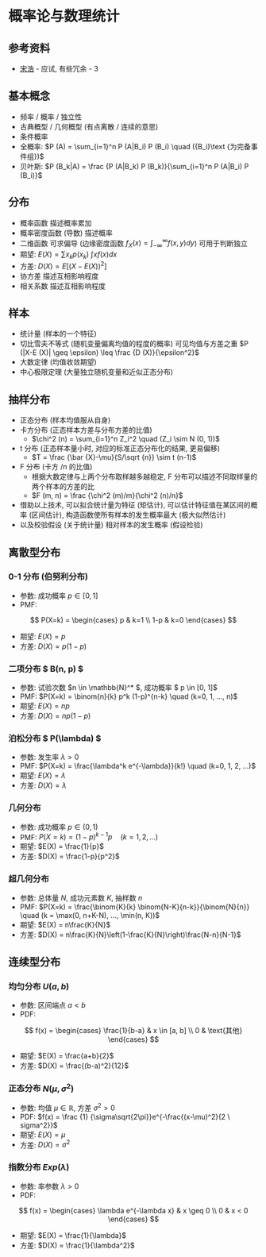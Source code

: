 # 概率论与数理统计

## 参考资料

- [宋浩](https://space.bilibili.com/66607740) - 应试, 有些冗余 - 3

## 基本概念

- 频率 / 概率 / 独立性
- 古典概型 / 几何概型 (有点离散 / 连续的意思)
- 条件概率
- 全概率: $P (A) = \sum_{i=1}^n P (A|B_i) P (B_i) \quad ({B_i}\text {为完备事件组})$
- 贝叶斯: $P (B_k|A) = \frac {P (A|B_k) P (B_k)}{\sum_{i=1}^n P (A|B_i) P (B_i)}$

## 分布

- 概率函数 描述概率累加
- 概率密度函数 (导数) 描述概率
- 二维函数 可求偏导 (边缘密度函数 $f_X (x) = \int_{-\infty}^\infty f (x, y) dy$) 可用于判断独立
- 期望: $E (X) =  \sum x_k p (x_k) \ \int x f (x) dx$
- 方差: $D (X) = E \left [ (X-E (X))^2 \right ]$
- 协方差 描述互相影响程度
- 相关系数 描述互相影响程度

## 样本

- 统计量 (样本的一个特征)
- 切比雪夫不等式 (随机变量偏离均值的程度的概率) 可见均值与方差之重 $P (|X-E (X)| \geq \epsilon) \leq \frac {D (X)}{\epsilon^2}$
- 大数定律 (均值收敛期望)
- 中心极限定理 (大量独立随机变量和近似正态分布)

## 抽样分布

- 正态分布 (样本均值服从自身)
- 卡方分布 (正态样本方差与分布方差的比值)
    - $\chi^2 (n) = \sum_{i=1}^n Z_i^2 \quad (Z_i \sim N (0, 1))$
- t 分布 (正态样本量小时, 对应的标准正态分布化的结果, 更易偏移)
    - $T = \frac {\bar {X}-\mu}{S/\sqrt {n}} \sim t (n-1)$
- F 分布 (卡方 /n 的比值)
    - 根据大数定律与上两个分布取样越多越稳定, F 分布可以描述不同取样量的两个样本的方差的比
    - $F (m, n) = \frac {\chi^2 (m)/m}{\chi^2 (n)/n}$
- 借助以上技术, 可以拟合统计量为特征 (矩估计), 可以估计特征值在某区间的概率 (区间估计), 构造函数使所有样本的发生概率最大 (极大似然估计)
- 以及校验假设 (关于统计量) 相对样本的发生概率 (假设检验)

## 离散型分布

### 0-1 分布 (伯努利分布)

- 参数: 成功概率 $p \in [0, 1]$
- PMF:

$$ P(X=k) = \begin{cases}
p & k=1 \\
1-p & k=0
\end{cases}
$$

- 期望: $E(X) = p$
- 方差: $D(X) = p(1-p)$

### 二项分布 $ B(n, p) $

- 参数: 试验次数 $n \in \mathbb{N}^* $, 成功概率 $ p \in [0, 1]$
- PMF: $P(X=k) = \binom{n}{k} p^k (1-p)^{n-k} \quad (k=0, 1, ..., n)$
- 期望: $E(X) = np$
- 方差: $D(X) = np(1-p)$

### 泊松分布 $ P(\lambda) $

- 参数: 发生率 $\lambda > 0$
- PMF: $P(X=k) = \frac{\lambda^k e^{-\lambda}}{k!} \quad (k=0, 1, 2, ...)$
- 期望: $E(X) = \lambda$
- 方差: $D(X) = \lambda$

### 几何分布

- 参数: 成功概率 $p \in (0, 1)$
- PMF: $P(X=k) = (1-p)^{k-1} p \quad (k=1, 2, ...)$
- 期望: $E(X) = \frac{1}{p}$
- 方差: $D(X) = \frac{1-p}{p^2}$

### 超几何分布

- 参数: 总体量 $N$, 成功元素数 $K$, 抽样数 $n$
- PMF: $P(X=k) = \frac{\binom{K}{k} \binom{N-K}{n-k}}{\binom{N}{n}} \quad (k = \max(0, n+K-N), ..., \min(n, K))$
- 期望: $E(X) = n\frac{K}{N}$
- 方差: $D(X) = n\frac{K}{N}\left(1-\frac{K}{N}\right)\frac{N-n}{N-1}$

## 连续型分布

### 均匀分布 $U(a, b)$

- 参数: 区间端点 $a < b$
- PDF:

$$
f(x) = \begin{cases}
\frac{1}{b-a} & x \in [a, b] \\
0 & \text{其他}
\end{cases}
$$

- 期望: $E(X) = \frac{a+b}{2}$
- 方差: $D(X) = \frac{(b-a)^2}{12}$

### 正态分布 $N(\mu, \sigma^2)$

- 参数: 均值 $\mu \in \mathbb{R}$, 方差 $\sigma^2 > 0$
- PDF: $f(x) = \frac {1} {\sigma\sqrt{2\pi}}e^{-\frac{(x-\mu)^2}{2 \ sigma^2}}$
- 期望: $E(X) = \mu$
- 方差: $D(X) = \sigma^2$

### 指数分布 $Exp(\lambda)$

- 参数: 率参数 $\lambda > 0$
- PDF:

$$
f(x) = \begin{cases}
\lambda e^{-\lambda x} & x \geq 0 \\
0 & x < 0
\end{cases}
$$

- 期望: $E(X) = \frac{1}{\lambda}$
- 方差: $D(X) = \frac{1}{\lambda^2}$
